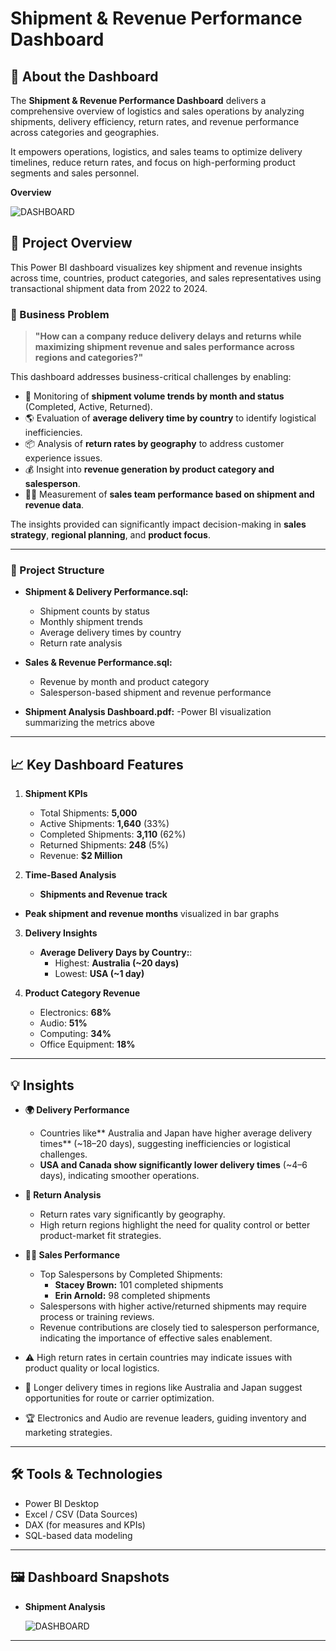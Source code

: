 # Shipment & Revenue Performance Dashboard

## 🧠 About the Dashboard
The **Shipment & Revenue Performance Dashboard** delivers a comprehensive overview of logistics and sales operations by analyzing shipments, delivery efficiency, return rates, and revenue performance across categories and geographies.

It empowers operations, logistics, and sales teams to optimize delivery timelines, reduce return rates, and focus on high-performing product segments and sales personnel.


 **Overview**

  ![DASHBOARD](Output/first.jpg)

## 📌 Project Overview
This Power BI dashboard visualizes key shipment and revenue insights across time, countries, product categories, and sales representatives using transactional shipment data from 2022 to 2024.

### 💼 Business Problem

> **"How can a company reduce delivery delays and returns while maximizing shipment revenue and sales performance across regions and categories?"**

This dashboard addresses business-critical challenges by enabling:

- 🚛 Monitoring of **shipment volume trends by month and status** (Completed, Active, Returned).
- 🌎 Evaluation of **average delivery time by country** to identify logistical inefficiencies.
- 📦 Analysis of **return rates by geography** to address customer experience issues.
- 💰 Insight into **revenue generation by product category and salesperson**.
- 🧑‍💼 Measurement of **sales team performance based on shipment and revenue data**.

The insights provided can significantly impact decision-making in **sales strategy**, **regional planning**, and **product focus**.

---

### 📂 Project Structure
- **Shipment & Delivery Performance.sql:**
  - Shipment counts by status
  - Monthly shipment trends
  - Average delivery times by country
  - Return rate analysis

- **Sales & Revenue Performance.sql:**
  - Revenue by month and product category
  - Salesperson-based shipment and revenue performance

- **Shipment Analysis Dashboard.pdf:**
   -Power BI visualization summarizing the metrics above

---

## 📈 Key Dashboard Features

1. **Shipment KPIs**
   - Total Shipments: **5,000**
   - Active Shipments: **1,640** (33%)
   - Completed Shipments: **3,110** (62%)
   - Returned Shipments: **248** (5%)
   - Revenue: **$2 Million**

2. **Time-Based Analysis**
   - **Shipments and Revenue track** 
  - **Peak shipment and revenue months** visualized in bar graphs

3. **Delivery Insights**
   - **Average Delivery Days by Country:**:
     - Highest: **Australia (~20 days)**
     - Lowest: **USA (~1 day)**

4. **Product Category Revenue**
     - Electronics: **68%**
     - Audio: **51%**
     - Computing: **34%**
     - Office Equipment: **18%**
       
---

## 💡 Insights

- **🌍 Delivery Performance**
     - Countries like** Australia and Japan have higher average delivery times** (~18–20 days), suggesting inefficiencies or logistical challenges.
     - **USA and Canada show significantly lower delivery times** (~4–6 days), indicating smoother operations.

- **🔁 Return Analysis**
     - Return rates vary significantly by geography.
     - High return regions highlight the need for quality control or better product-market fit strategies.
 
- **🧑‍💼 Sales Performance**
     - Top Salespersons by Completed Shipments:
       - **Stacey Brown:** 101 completed shipments
       - **Erin Arnold:** 98 completed shipments
     - Salespersons with higher active/returned shipments may require process or training reviews.
     - Revenue contributions are closely tied to salesperson performance, indicating the importance of effective sales enablement.
      
- ⚠️ High return rates in certain countries may indicate issues with product quality or local logistics.
- 📍 Longer delivery times in regions like Australia and Japan suggest opportunities for route or carrier optimization.
- 🏆 Electronics and Audio are revenue leaders, guiding inventory and marketing strategies.

---

## 🛠️ Tools & Technologies
- Power BI Desktop
- Excel / CSV (Data Sources)
- DAX (for measures and KPIs)
- SQL-based data modeling
  
---

## 🖼️ Dashboard Snapshots


- **Shipment Analysis**

  ![DASHBOARD](Output/second.jpg)

---
